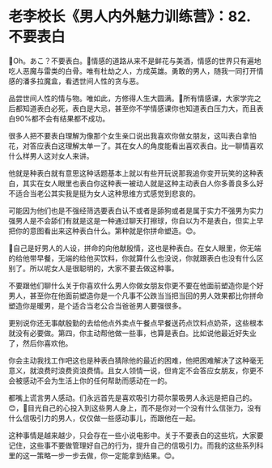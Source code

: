 # 老李校长《男人内外魅力训练营》：82.不要表白

🎼Oh。あこ？不要表白。🎼情感的道路从来不是鲜花与美酒，情感的世界只有遍地吃人恶魔与雷类的白骨。唯有杜劫之人，方成英雄。勇敢的男人，随我一同打开情感的潘多拉魔盒，看透世间人性的贪与恶。

品尝世间人性的情与物。唯如此，方修得人生大圆满。🎼所有情感课，大家学完之后都知道表白必死，表白是大忌，甚至你不学情感课你也知道表白压力大，而且表白90%都不会有结果都不成功。

很多人把不要表白理解为像那个女生亲口说出我喜欢你做女朋友，这叫表白拿怕花，对答应表白这理解太单一了。其在女人的角度能看出喜欢表白。比一聊情喜欢什么样男人这对女人来讲。

他就是种表白就有意思这种话题基本上就以有些开玩说那我追你变开玩笑的这种表白，其实在女人眼里也表白你这种表一被动人就是这种主动表白人你多善良多么好不适合当老公其实我是挺为女人这种思维方式感觉到悲哀的。

可能因为他们也是不强经筛选要表白认不或者是舔狗或者是属于实力不强男为实力强男人是不会舔们有就是这是一种通过聊天打擦球，你自以为不是表白，但实上早把你的意图看出来这种表白什么。第种就是你拼命塑造。😊。

🎼自己是好男人的人设，拼命的向他献殷情，这也是种表白。在女人眼里，你无端的给他带早餐，无端的给他买饮料，你就算什么也没说，你就跟表白也没有什么区别了。所以呢女人是很聪明的，大家不要去做这种事。

不要跟他们聊什么关于你喜欢什么男人你做女朋友你更不要在他面前塑造你是个好男人，甚至你在他面前塑造你是一个凡事不公跌当当把当回的男人效果都比你拼命塑造你是暖男，是个适合当老公合当爸爸男人要强很多。

更别说你还无事献殷勤的去给他点外卖点午餐点早餐送药点饮料点奶茶，这些根本就没有必要做。第四，你主动帮他做一些事，也算是表白。比如说他最近好失业了，然后你喜欢他。

你会主动我找工作吧这也是种表白猜除他的最近的困难，他把困难解决了这种毫无意义，就浪费时浪费资浪费情。且女人领情一说，但肯定不会答应女朋友，你更不会被感动不会为生活上你的任何帮助而感动在一的。

都嘴上谎言男人感动。们永远首先是喜欢吸引力荷尔蒙吸男人永远是把自己的。😊，🎼目光自己的心投入到这些男人身上，而不是你对一个没有什么信张力，没有什么信吸引力的男人，仅仅做一些感动事儿，而跟他在一起。

这种事情是越来越少，只会存在一些小说电影中。关于不要表白的这些坑，大家要记住，这些事不要做管理好自己的行为，提升自己的信吸引力。而我的这些系列科里的这一策略一步一步去做，你一定能拿到结果。😊。


